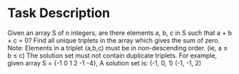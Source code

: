 # Task Description

Given an array S of n integers, are there elements a, b, c in S such that a + b + c = 0? Find all unique triplets in the array which gives the sum of zero.
Note:
Elements in a triplet (a,b,c) must be in non-descending order. (ie, a ≤ b ≤ c)
The solution set must not contain duplicate triplets.
For example, given array S = {-1 0 1 2 -1 -4},
A solution set is:
    (-1, 0, 1)
    (-1, -1, 2)
